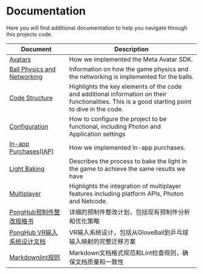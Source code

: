 ﻿# Documentation

Here you will find additional documentation to help you navigate through this projects code.

|Document|Description|
|-|-|
|[Avatars](./Avatars.md)|How we implemented the Meta Avatar SDK.|
|[Ball Physics and Networking](./BallPhysicsAndNetworking.md)|Information on how the game physics and the networking is implemented for the balls.|
|[Code Structure](./CodeStructure.md)|Highlights the key elements of the code and additional information on their functionalities. This is a good starting point to dive in the code.|
|[Configuration](./Configuration.md)|How to configure the project to be functional, including Photon and Application settings|
|[In-app Purchases(IAP)](./IAP.md)|How we implemented In-app purchases.|
|[Light Baking](./LightBaking.md)|Describes the process to bake the light in the game to achieve the same results we have|
|[Multiplayer](./Multiplayer.md)|Highlights the integration of multiplayer features including platform APIs, Photon and Netcode.|
|[PongHub预制件整改规格书](./PongHub预制件整改规格书.md)|详细的预制件整改计划，包括现有预制件分析和优化策略|
|[PongHub VR输入系统设计文档](./PongHub_VR输入系统设计文档.md)|VR输入系统设计，包括从GloveBall到乒乓球输入映射的完整迁移方案|
|[Markdownlint规则](./Markdownlint_Rules.md)|Markdown文档格式规范和Lint检查规则，确保文档质量和一致性|
